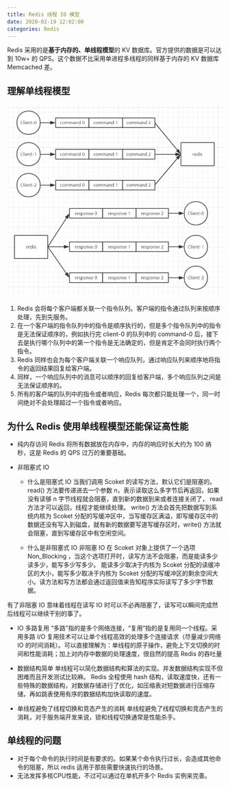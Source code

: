 ```yaml
---
title: Redis 线程 IO 模型
date: 2020-02-19 12:02:00
categories: Redis
---
```

Redis 采用的是**基于内存的、单线程模型**的 KV 数据库。官方提供的数据是可以达到 10w+ 的 QPS。这个数据不比采用单进程多线程的同样基于内存的 KV 数据库 Memcached 差。

## 理解单线程模型
![单线程模型实例](images/redis/单线程模型.png)

1. Redis 会将每个客户端都关联一个指令队列。客户端的指令通过队列来按顺序处理，先到先服务。
2. 在一个客户端的指令队列中的指令是顺序执行的，但是多个指令队列中的指令是无法保证顺序的，例如执行完 client-0 的队列中的 command-0 后，接下去是执行哪个队列中的第一个指令是无法确定的，但是肯定不会同时执行两个指令。
3. Redis 同样也会为每个客户端关联一个响应队列，通过响应队列来顺序地将指令的返回结果回复给客户端。
4. 同样，一个响应队列中的消息可以顺序的回复给客户端，多个响应队列之间是无法保证顺序的。
5. 所有的客户端的队列中的指令或者响应，Redis 每次都只能处理一个，同一时间绝对不会处理超过一个指令或者响应。

## 为什么 Redis 使用单线程模型还能保证高性能
* 纯内存访问
Redis 将所有数据放在内存中，内存的响应时长大约为 100 纳秒，这是 Redis 的 QPS 过万的重要基础。

* 非阻塞式 IO
    + 什么是阻塞式 IO
    当我们调用 Scoket 的读写方法，默认它们是阻塞的。
    read() 方法要传递进去一个参数 n，表示读取这么多字节后再返回，如果没有读够 n 字节线程就会阻塞，直到新的数据到来或者连接关闭了， read 方法才可以返回，线程才能继续处理。
    write() 方法会首先把数据写到系统内核为 Scoket 分配的写缓冲区中，当写缓存区满溢，即写缓存区中的数据还没有写入到磁盘，就有新的数据要写道写缓存区时，write() 方法就会阻塞，直到写缓存区中有空闲空间。

    + 什么是非阻塞式 IO
    非阻塞 IO 在 Scoket 对象上提供了一个选项 Non_Blocking ，当这个选项打开时，读写方法不会阻塞，而是能读多少读多少，能写多少写多少。
    能读多少取决于内核为 Scoket 分配的读缓冲区的大小，能写多少取决于内核为 Scoket 分配的写缓冲区的剩余空间大小。读方法和写方法都会通过返回值来告知程序实际读写了多少字节数据。

有了非阻塞 IO 意味着线程在读写 IO 时可以不必再阻塞了，读写可以瞬间完成然后线程可以继续干别的事了。

* IO 多路复用
“多路”指的是多个网络连接，“复用”指的是复用同一个线程。采用多路 I/O 复用技术可以让单个线程高效的处理多个连接请求（尽量减少网络 IO 的时间消耗）。可以直接理解为：单线程的原子操作，避免上下文切换的时间和性能消耗；加上对内存中数据的处理速度，很自然的提高 Redis 的吞吐量

* 数据结构简单
单线程可以简化数据结构和算法的实现。并发数据结构实现不但困难而且开发测试比较麻。
Redis 全程使用 hash 结构，读取速度快，还有一些特殊的数据结构，对数据存储进行了优化，如压缩表对短数据进行压缩存储，再如跳表使用有序的数据结构加快读取的速度。

* 单线程避免了线程切换和竞态产生的消耗
单线程避免了线程切换和竞态产生的消耗，对于服务端开发来说，锁和线程切换通常是性能杀手。

## 单线程的问题
* 对于每个命令的执行时间是有要求的。如果某个命令执行过长，会造成其他命令的阻塞，所以 redis 适用于那些需要快速执行的场景。
* 无法发挥多核CPU性能，不过可以通过在单机开多个 Redis 实例来完善。
